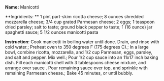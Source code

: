 **Name:**
Manicotti

**Ingridients: **
1 pint part-skim ricotta cheese; 
8 ounces shredded mozzarella cheese; 
3/4 cup grated Parmesan cheese; 
2 eggs; 
1 teaspoon dried parsley; 
salt to taste; 
ground black pepper to taste; 
1 (16 ounce) jar spaghetti sauce; 
5 1/2 ounces manicotti pasta

**Instruction:**
Cook manicotti in boiling water until done. Drain, and rinse with cold 
water.; 
Preheat oven to 350 degrees F (175 degrees C).; 
In a large bowl, combine ricotta, mozzarella, and 1/2 cup Parmesan, eggs, 
parsley, and salt and pepper. Mix well.; 
Pour 1/2 cup sauce into an 11x17 inch baking dish. Fill each manicotti 
shell with 3 tablespoons cheese mixture, and arrange over sauce . Pour 
remaining sauce over top, and sprinkle with remaining Parmesan cheese.; 
Bake 45 minutes, or until bubbly.
